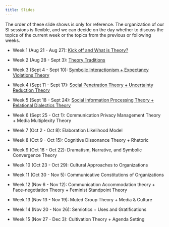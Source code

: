 ```yaml
---
title: Slides
---
```


The order of these slide shows is only for reference. The organization of our SI sessions is flexible, and we can decide on the day whether to discuss the topics of the current week or the topics from the previous or following weeks.

- Week 1 (Aug 21 - Aug 27): [Kick off and What is Theory?](https://comm2100.kristenjz.com/files/week_1.pdf)

- Week 2 (Aug 28 - Sept 3): [Theory Traditions](https://comm2100.kristenjz.com/files/week_2.pdf)

- Week 3 (Sept 4 - Sept 10): [Symbolic Interactionism + Expectancy Violations Theory](https://comm2100.kristenjz.com/files/week_3.pdf)

- Week 4 (Sept 11 - Sept 17): [Social Penetration Theory + Uncertainty Reduction Theory](https://comm2100.kristenjz.com/files/week_4.pdf)

- Week 5 (Sept 18 - Sept 24): [Social Information Processing Theory + Relational Dialectics Theory](https://comm2100.kristenjz.com/files/week_5.pdf)

- Week 6 (Sept 25 - Oct 1): Communication Privacy Management Theory + Media Multiplexity Theory

- Week 7 (Oct 2 - Oct 8): Elaboration Likelihood Model

- Week 8 (Oct 9 - Oct 15): Cognitive Dissonance Theory + Rhetoric

- Week 9 (Oct 16 - Oct 22): Dramatism, Narrative, and Symbolic Convergence Theory

- Week 10 (Oct 23 - Oct 29): Cultural Approaches to Organizations

- Week 11 (Oct 30 - Nov 5): Communicative Constitutions of Organizations

- Week 12 (Nov 6 - Nov 12): Communication Accommodation theory + Face-negotiation Theory + Feminist Standpoint Theory

- Week 13 (Nov 13 - Nov 19): Muted Group Theory + Media & Culture

- Week 14 (Nov 20 - Nov 26): Semiotics + Uses and Gratifications

- Week 15 (Nov 27 - Dec 3): Cultivation Theory + Agenda Setting

  





